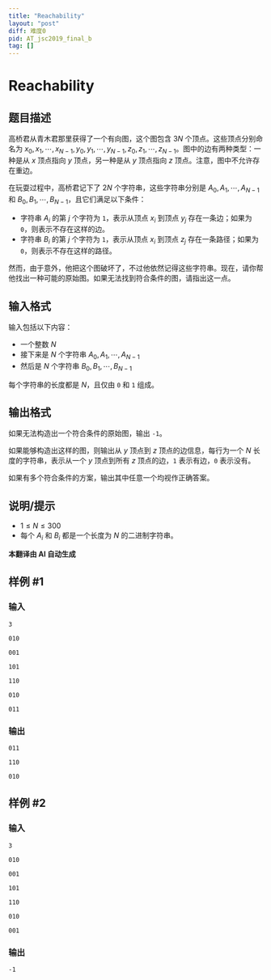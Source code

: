 ```yaml
---
title: "Reachability"
layout: "post"
diff: 难度0
pid: AT_jsc2019_final_b
tag: []
---
```


# Reachability

## 题目描述

高桥君从青木君那里获得了一个有向图，这个图包含 $3N$ 个顶点。这些顶点分别命名为 $x_0, x_1, \cdots, x_{N-1}, y_0, y_1, \cdots, y_{N-1}, z_0, z_1, \cdots, z_{N-1}$。图中的边有两种类型：一种是从 $x$ 顶点指向 $y$ 顶点，另一种是从 $y$ 顶点指向 $z$ 顶点。注意，图中不允许存在重边。

在玩耍过程中，高桥君记下了 $2N$ 个字符串，这些字符串分别是 $A_0, A_1, \cdots, A_{N-1}$ 和 $B_0, B_1, \cdots, B_{N-1}$，且它们满足以下条件：

- 字符串 $A_i$ 的第 $j$ 个字符为 `1`，表示从顶点 $x_i$ 到顶点 $y_j$ 存在一条边；如果为 `0`，则表示不存在这样的边。
- 字符串 $B_i$ 的第 $j$ 个字符为 `1`，表示从顶点 $x_i$ 到顶点 $z_j$ 存在一条路径；如果为 `0`，则表示不存在这样的路径。

然而，由于意外，他把这个图破坏了，不过他依然记得这些字符串。现在，请你帮他找出一种可能的原始图。如果无法找到符合条件的图，请指出这一点。

## 输入格式

输入包括以下内容：

- 一个整数 $N$
- 接下来是 $N$ 个字符串 $A_0, A_1, \cdots, A_{N-1}$
- 然后是 $N$ 个字符串 $B_0, B_1, \cdots, B_{N-1}$

每个字符串的长度都是 $N$，且仅由 `0` 和 `1` 组成。

## 输出格式

如果无法构造出一个符合条件的原始图，输出 `-1`。

如果能够构造出这样的图，则输出从 $y$ 顶点到 $z$ 顶点的边信息，每行为一个 $N$ 长度的字符串，表示从一个 $y$ 顶点到所有 $z$ 顶点的边，`1` 表示有边，`0` 表示没有。

如果有多个符合条件的方案，输出其中任意一个均视作正确答案。

## 说明/提示

- $1 \leq N \leq 300$
- 每个 $A_i$ 和 $B_i$ 都是一个长度为 $N$ 的二进制字符串。

 **本翻译由 AI 自动生成**

## 样例 #1

### 输入

```
3
010
001
101
110
010
011
```

### 输出

```
011
110
010
```

## 样例 #2

### 输入

```
3
010
001
101
110
010
001
```

### 输出

```
-1
```

